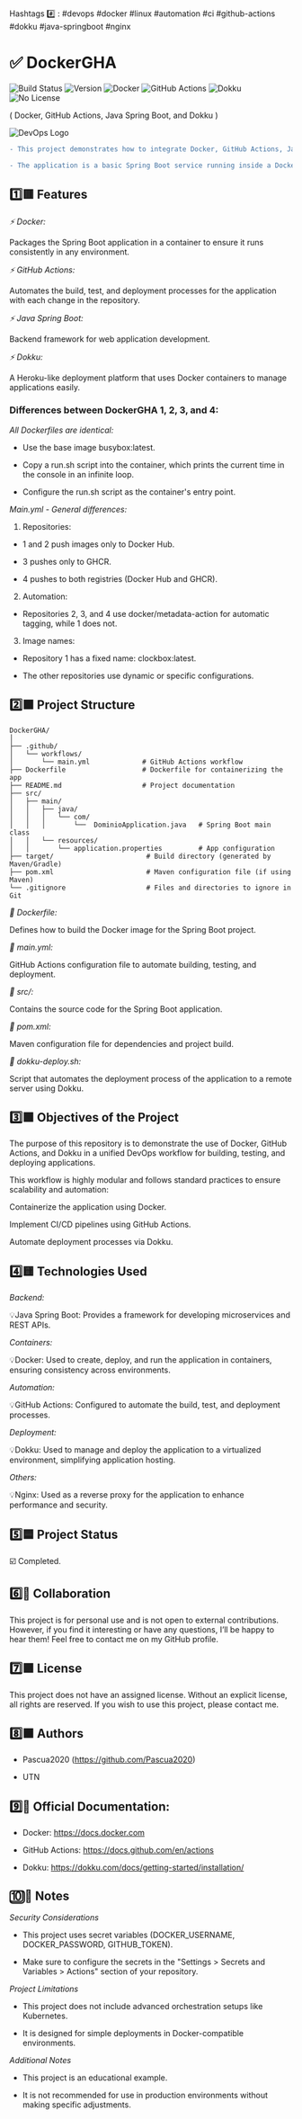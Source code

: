 Hashtags #️⃣ : #devops #docker #linux #automation #ci #github-actions #dokku #java-springboot #nginx

# ✅️ DockerGHA


![Build Status](https://github.com/Pascua2020/DockerGHA/actions/workflows/main.yml/badge.svg)
![Version](https://img.shields.io/badge/version-1.0.0-blue)
![Docker](https://img.shields.io/badge/container-Docker-blue?logo=docker&logoColor=white)
![GitHub Actions](https://img.shields.io/badge/CI-GitHub%20Actions-blue?logo=githubactions&logoColor=white)
![Dokku](https://img.shields.io/badge/deployment-Dokku-blueviolet?logo=dokku)
![No License](https://img.shields.io/badge/license-None-red)

( Docker, GitHub Actions, Java Spring Boot, and Dokku )

![DevOps Logo](https://globalittrainers.com/wp-content/uploads/2021/06/Devops-logo1.png)

```diff
- This project demonstrates how to integrate Docker, GitHub Actions, Java Spring Boot, and Dokku to create an automated development and deployment workflow.

- The application is a basic Spring Boot service running inside a Docker container, automated with GitHub Actions, and deployed using Dokku.
```

## 1️⃣🟥 Features

*⚡️ Docker:*

Packages the Spring Boot application in a container to ensure it runs consistently in any environment.

*⚡️ GitHub Actions:*

Automates the build, test, and deployment processes for the application with each change in the repository.

*⚡️ Java Spring Boot:*

Backend framework for web application development.

*⚡️ Dokku:*

A Heroku-like deployment platform that uses Docker containers to manage applications easily.

### Differences between DockerGHA 1, 2, 3, and 4:

*All Dockerfiles are identical:*

- Use the base image busybox:latest.

- Copy a run.sh script into the container, which prints the current time in the console in an infinite loop.

- Configure the run.sh script as the container's entry point.


*Main.yml - General differences:*

1. Repositories:


- 1 and 2 push images only to Docker Hub.

- 3 pushes only to GHCR.

- 4 pushes to both registries (Docker Hub and GHCR).


2. Automation:

- Repositories 2, 3, and 4 use docker/metadata-action for automatic tagging, while 1 does not.


3. Image names:

- Repository 1 has a fixed name: clockbox:latest.

- The other repositories use dynamic or specific configurations.


## 2️⃣🟧 Project Structure
```
DockerGHA/
│
├── .github/
│   └── workflows/
│       └── main.yml             # GitHub Actions workflow
├── Dockerfile                   # Dockerfile for containerizing the app
├── README.md                    # Project documentation
├── src/
│   ├── main/
│   │   ├── java/
│   │   │   └── com/
│   │   │       └──  DominioApplication.java   # Spring Boot main class
│   │   └── resources/
│   │       └── application.properties         # App configuration
├── target/                       # Build directory (generated by Maven/Gradle)
├── pom.xml                       # Maven configuration file (if using Maven)
└── .gitignore                    # Files and directories to ignore in Git
```
*💾 Dockerfile:*

Defines how to build the Docker image for the Spring Boot project.

*💾 main.yml:*

GitHub Actions configuration file to automate building, testing, and deployment.

*💾 src/:*

Contains the source code for the Spring Boot application.

*💾 pom.xml:*

Maven configuration file for dependencies and project build.

*💾 dokku-deploy.sh:*

Script that automates the deployment process of the application to a remote server using Dokku.

## 3️⃣🟩 Objectives of the Project

The purpose of this repository is to demonstrate the use of Docker, GitHub Actions, and Dokku in a unified DevOps workflow for building, testing, and deploying applications.

This workflow is highly modular and follows standard practices to ensure scalability and automation:

Containerize the application using Docker.

Implement CI/CD pipelines using GitHub Actions.

Automate deployment processes via Dokku.

## 4️⃣🟨 Technologies Used

*Backend:*

💡Java Spring Boot: Provides a framework for developing microservices and REST APIs.

*Containers:*

💡Docker: Used to create, deploy, and run the application in containers, ensuring consistency across environments.

*Automation:*

💡GitHub Actions: Configured to automate the build, test, and deployment processes.

*Deployment:*

💡Dokku: Used to manage and deploy the application to a virtualized environment, simplifying application hosting.

*Others:*

💡Nginx: Used as a reverse proxy for the application to enhance performance and security.

## 5️⃣🟦 Project Status

☑️ Completed.

## 6️⃣👤 Collaboration

This project is for personal use and is not open to external contributions.
However, if you find it interesting or have any questions, I’ll be happy to hear them! Feel free to contact me on my GitHub profile.

## 7️⃣🟪 License

This project does not have an assigned license. Without an explicit license, all rights are reserved. If you wish to use this project, please contact me.

## 8️⃣🟫 Authors

- Pascua2020 (https://github.com/Pascua2020)

- UTN


## 9️⃣📒 Official Documentation:

- Docker:
https://docs.docker.com

- GitHub Actions:
https://docs.github.com/en/actions

- Dokku:
https://dokku.com/docs/getting-started/installation/

## 🔟🔄 Notes

*Security Considerations*

- This project uses secret variables (DOCKER_USERNAME, DOCKER_PASSWORD, GITHUB_TOKEN).

- Make sure to configure the secrets in the "Settings > Secrets and Variables > Actions" section of your repository.


*Project Limitations*

- This project does not include advanced orchestration setups like Kubernetes.

- It is designed for simple deployments in Docker-compatible environments.


*Additional Notes*

- This project is an educational example. 

- It is not recommended for use in production environments without making specific adjustments.
